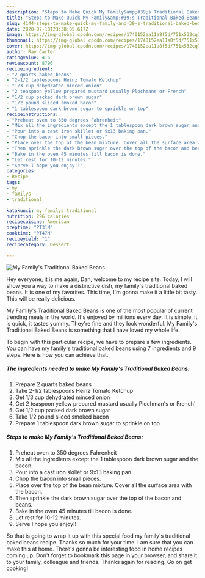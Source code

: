```yaml
---
description: "Steps to Make Quick My Family&amp;#39;s Traditional Baked Beans"
title: "Steps to Make Quick My Family&amp;#39;s Traditional Baked Beans"
slug: 4144-steps-to-make-quick-my-family-and-39-s-traditional-baked-beans
date: 2020-07-10T23:38:05.617Z
image: https://img-global.cpcdn.com/recipes/1740152ea11a8f5d/751x532cq70/my-familys-traditional-baked-beans-recipe-main-photo.jpg
thumbnail: https://img-global.cpcdn.com/recipes/1740152ea11a8f5d/751x532cq70/my-familys-traditional-baked-beans-recipe-main-photo.jpg
cover: https://img-global.cpcdn.com/recipes/1740152ea11a8f5d/751x532cq70/my-familys-traditional-baked-beans-recipe-main-photo.jpg
author: Ray Carter
ratingvalue: 4.6
reviewcount: 8796
recipeingredient:
- "2 quarts baked beans"
- "2-1/2 tablespoons Heinz Tomato Ketchup"
- "1/3 cup dehydrated minced onion"
- "2 teaspoon yellow prepared mustard usually Plochmans or French"
- "1/2 cup packed dark brown sugar"
- "1/2 pound sliced smoked bacon"
- "1 tablespoon dark brown sugar to sprinkle on top"
recipeinstructions:
- "Preheat oven to 350 degrees Fahrenheit"
- "Mix all the ingredients except the 1 tablespoon dark brown sugar and the bacon."
- "Pour into a cast iron skillet or 9x13 baking pan."
- "Chop the bacon into small pieces."
- "Place over the top of the bean mixture. Cover all the surface area with the bacon."
- "Then sprinkle the dark brown sugar over the top of the bacon and beans."
- "Bake in the oven 45 minutes till bacon is done."
- "Let rest for 10-12 minutes."
- "Serve I hope you enjoy!!"
categories:
- Recipe
tags:
- my
- familys
- traditional

katakunci: my familys traditional 
nutrition: 296 calories
recipecuisine: American
preptime: "PT31M"
cooktime: "PT47M"
recipeyield: "1"
recipecategory: Dessert

---
```



![My Family&#39;s Traditional Baked Beans](https://img-global.cpcdn.com/recipes/1740152ea11a8f5d/751x532cq70/my-familys-traditional-baked-beans-recipe-main-photo.jpg)

Hey everyone, it is me again, Dan, welcome to my recipe site. Today, I will show you a way to make a distinctive dish, my family&#39;s traditional baked beans. It is one of my favorites. This time, I'm gonna make it a little bit tasty. This will be really delicious.

My Family&#39;s Traditional Baked Beans is one of the most popular of current trending meals in the world. It's enjoyed by millions every day. It is simple, it is quick, it tastes yummy. They're fine and they look wonderful. My Family&#39;s Traditional Baked Beans is something that I have loved my whole life.




To begin with this particular recipe, we have to prepare a few ingredients. You can have my family&#39;s traditional baked beans using 7 ingredients and 9 steps. Here is how you can achieve that.

<!--inarticleads1-->

##### The ingredients needed to make My Family&#39;s Traditional Baked Beans:

1. Prepare 2 quarts baked beans
1. Take 2-1/2 tablespoons Heinz Tomato Ketchup
1. Get 1/3 cup dehydrated minced onion
1. Get 2 teaspoon yellow prepared mustard usually Plochman&#39;s or French&#39;
1. Get 1/2 cup packed dark brown sugar
1. Take 1/2 pound sliced smoked bacon
1. Prepare 1 tablespoon dark brown sugar to sprinkle on top




<!--inarticleads2-->

##### Steps to make My Family&#39;s Traditional Baked Beans:

1. Preheat oven to 350 degrees Fahrenheit
1. Mix all the ingredients except the 1 tablespoon dark brown sugar and the bacon.
1. Pour into a cast iron skillet or 9x13 baking pan.
1. Chop the bacon into small pieces.
1. Place over the top of the bean mixture. Cover all the surface area with the bacon.
1. Then sprinkle the dark brown sugar over the top of the bacon and beans.
1. Bake in the oven 45 minutes till bacon is done.
1. Let rest for 10-12 minutes.
1. Serve I hope you enjoy!!




So that is going to wrap it up with this special food my family&#39;s traditional baked beans recipe. Thanks so much for your time. I am sure that you can make this at home. There's gonna be interesting food in home recipes coming up. Don't forget to bookmark this page in your browser, and share it to your family, colleague and friends. Thanks again for reading. Go on get cooking!

